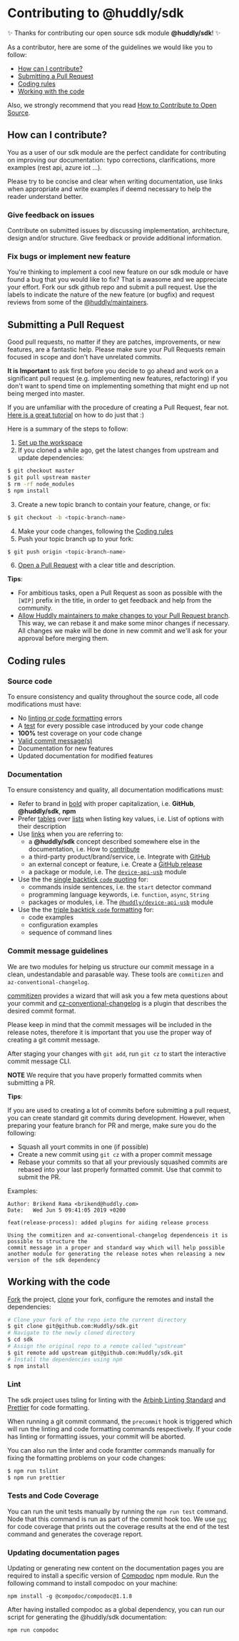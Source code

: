 # Contributing to @huddly/sdk

✨ Thanks for contributing our open source sdk module **@huddly/sdk**! ✨

As a contributor, here are some of the guidelines we would like you to follow:
- [How can I contribute?](#how-can-i-contribute)
- [Submitting a Pull Request](#submitting-a-pull-request)
- [Coding rules](#coding-rules)
- [Working with the code](#working-with-the-code)

Also, we strongly recommend that you read [How to Contribute to Open Source](https://opensource.guide/how-to-contribute).

## How can I contribute?
You as a user of our sdk module are the perfect candidate for contributing on improving our documentation: typo corrections, clarifications, more examples (rest api, azure iot ...).

Please try to be concise and clear when writing documentation, use links when appropriate and write examples if deemd necessary to help the reader understand better.

### Give feedback on issues
Contribute on submitted issues by discussing implementation, architecture, design and/or structure. Give feedback or provide additional information.

### Fix bugs or implement new feature
You're thinking to implement a cool new feature on our sdk module or have found a bug that you would like to fix? That is awasome and we appreciate your effort. Fork our sdk github repo and submit a pull request. Use the labels to indicate the nature of the new feature (or bugfix) and request reviews from some of the [@huddly/maintainers](https://github.com/orgs/Huddly/teams/app).

## Submitting a Pull Request
Good pull requests, no matter if they are patches, improvements, or new features, are a fantastic help. Please make sure your Pull Requests remain focused in scope and don't have unrelated commits.

**It is Important** to ask first before you decide to go ahead and work on a significant pull request (e.g. implementing new features, refactoring) if you don't want to spend time on implementing something that might end up not being merged into master.

If you are unfamiliar with the procedure of creating a Pull Request, fear not. [Here is a great tutorial](https://opensource.guide/how-to-contribute/#opening-a-pull-request) on how to do just that :)

Here is a summary of the steps to follow:

1. [Set up the workspace](#set-up-the-workspace)
2. If you cloned a while ago, get the latest changes from upstream and update dependencies:
```bash
$ git checkout master
$ git pull upstream master
$ rm -rf node_modules
$ npm install
```
3. Create a new topic branch to contain your feature, change, or fix:
```bash
$ git checkout -b <topic-branch-name>
```
4. Make your code changes, following the [Coding rules](#coding-rules)
5. Push your topic branch up to your fork:
```bash
$ git push origin <topic-branch-name>
```
6. [Open a Pull Request](https://help.github.com/articles/creating-a-pull-request/#creating-the-pull-request) with a clear title and description.

**Tips**:

- For ambitious tasks, open a Pull Request as soon as possible with the `[WIP]` prefix in the title, in order to get feedback and help from the community.
- [Allow Huddly maintainers to make changes to your Pull Request branch](https://help.github.com/articles/allowing-changes-to-a-pull-request-branch-created-from-a-fork). This way, we can rebase it and make some minor changes if necessary. All changes we make will be done in new commit and we'll ask for your approval before merging them.

## Coding rules

### Source code

To ensure consistency and quality throughout the source code, all code modifications must have:
- No [linting or code formatting](#lint) errors
- A [test](#tests) for every possible case introduced by your code change
- **100%** test coverage on your code change
- [Valid commit message(s)](#commit-message-guidelines)
- Documentation for new features
- Updated documentation for modified features

### Documentation

To ensure consistency and quality, all documentation modifications must:
- Refer to brand in [bold](https://help.github.com/articles/basic-writing-and-formatting-syntax/#styling-text) with proper capitalization, i.e. **GitHub**, **@huddly/sdk**, **npm**
- Prefer [tables](https://help.github.com/articles/organizing-information-with-tables) over [lists](https://help.github.com/articles/basic-writing-and-formatting-syntax/#lists) when listing key values, i.e. List of options with their description
- Use [links](https://help.github.com/articles/basic-writing-and-formatting-syntax/#links) when you are referring to:
  - a **@huddly/sdk** concept described somewhere else in the documentation, i.e. How to [contribute](CONTRIBUTING.md)
  - a third-party product/brand/service, i.e. Integrate with [GitHub](https://github.com)
  - an external concept or feature, i.e. Create a [GitHub release](https://help.github.com/articles/creating-releases)
  - a package or module, i.e. The [`device-api-usb`](https://github.com/Huddly/device-api-usb) module
- Use the the [single backtick `code` quoting](https://help.github.com/articles/basic-writing-and-formatting-syntax/#quoting-code) for:
  - commands inside sentences, i.e. the `start` detector command
  - programming language keywords, i.e. `function`, `async`, `String`
  - packages or modules, i.e. The [`@huddly/device-api-usb`](https://github.com/Huddly/device-api-usb) module
- Use the the [triple backtick `code` formatting](https://help.github.com/articles/creating-and-highlighting-code-blocks) for:
  - code examples
  - configuration examples
  - sequence of command lines

### Commit message guidelines

We are two modules for helping us structure our commit message in a clean, undestandable and parasable way. These tools are `commitizen` and `az-conventional-changelog`.

[commitizen](https://github.com/commitizen/cz-cli) provides a wizard that will ask you a few meta questions about your commit and [cz-conventional-changelog](https://github.com/commitizen/cz-conventional-changelog) is a plugin that describes the desired commit format.

Please keep in mind that the commit messages will be included in the release notes, therefore it is important that you use the proper way of creating a git commit message.

After staging your changes with `git add`, run `git cz` to start the interactive commit message CLI.

**NOTE** We require that you have properly formatted commits when submitting a PR.

**Tips**:

If you are used to creating a lot of commits before submitting a pull request, you can create standard git commits during development. However, when preparing your feature branch for PR and merge, make sure you do the following:
- Squash all yourt commits in one (if possible)
- Create a new commit using `git cz` with a proper commit message
- Rebase your commits so that all your previously squashed commits are rebased into your last properly formatted commit. Use that commit to submit the PR.

Examples:
```commit
Author: Brikend Rama <brikend@huddly.com>
Date:   Wed Jun 5 09:41:05 2019 +0200

feat(release-process): added plugins for aiding release process

Using the commitizen and az-conventional-changelog dependenceis it is possible to structure the
commit message in a proper and standard way which will help possible another module for generating the release notes when releasing a new version of the sdk dependency 
```

## Working with the code

[Fork](https://guides.github.com/activities/forking/#fork) the project, [clone](https://guides.github.com/activities/forking/#clone) your fork, configure the remotes and install the dependencies:

```bash
# Clone your fork of the repo into the current directory
$ git clone git@github.com:Huddly/sdk.git
# Navigate to the newly cloned directory
$ cd sdk
# Assign the original repo to a remote called "upstream"
$ git remote add upstream git@github.com:Huddly/sdk.git
# Install the dependencies using npm
$ npm install
```

### Lint

The sdk project uses tsling for linting with the [Arbinb Linting Standard](https://github.com/airbnb/javascript) and [Prettier](https://prettier.io) for code formatting.

When running a git commit command, the `precommit` hook is triggered which will run the linting and code formatting commands respectively. If your code has linting or formatting issues, your commit will be aborted.

You can also run the linter and code foramtter commands manually for fixing the formatting problems on your code changes:
```bash
$ npm run tslint
$ npm run prettier
```

### Tests and Code Coverage

You can run the unit tests manually by running the `npm run test` command. Node that this command is run as part of the commit hook too. We use [`nyc`](https://github.com/istanbuljs/nyc) for code coverage that prints out the coverage results at the end of the test command and generates the coverage report.


### Updating documentation pages
Updating or generating new content on the documentation pages you are required to install a specific version of [Compodoc](https://compodoc.app/) npm module. Run the following command to install compodoc on your machine:

```
npm install -g @compodoc/compodoc@1.1.8
```
After having installed compodoc as a global dependency, you can run our script for generating the @huddly/sdk documentation:
```
npm run compodoc
```
